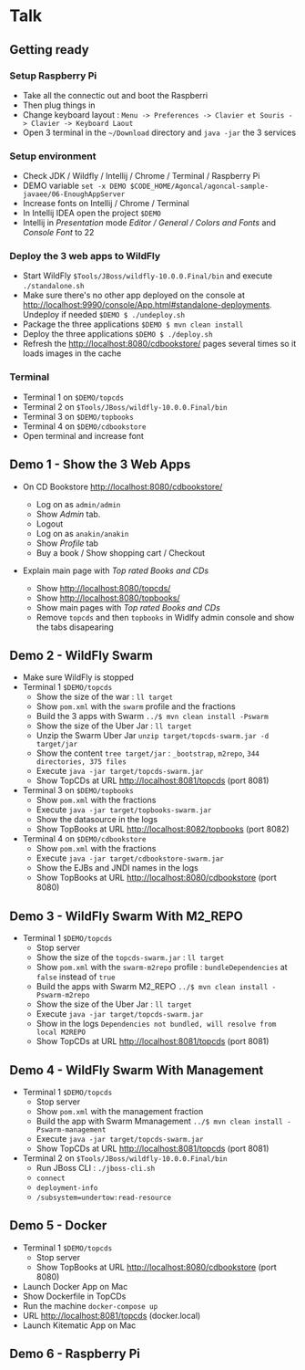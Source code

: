 # Talk

## Getting ready

### Setup Raspberry Pi 

- Take all the connectic out and boot the Raspberri
- Then plug things in
- Change keyboard layout : `Menu -> Preferences -> Clavier et Souris -> Clavier -> Keyboard Laout`
- Open 3 terminal in the `~/Download` directory and `java -jar` the 3 services

### Setup environment 

- Check JDK / Wildfly / Intellij / Chrome / Terminal / Raspberry Pi
- DEMO variable `set -x DEMO $CODE_HOME/Agoncal/agoncal-sample-javaee/06-EnoughAppServer`
- Increase fonts on Intellij / Chrome / Terminal
- In Intellij IDEA open the project `$DEMO`
- Intellij in _Presentation_ mode _Editor / General / Colors and Fonts_ and _Console Font_ to 22

### Deploy the 3 web apps to WildFly

- Start WildFly `$Tools/JBoss/wildfly-10.0.0.Final/bin` and execute `./standalone.sh`
- Make sure there's no other app deployed on the console at [http://localhost:9990/console/App.html#standalone-deployments](). Undeploy if needed `$DEMO $ ./undeploy.sh`
- Package the three applications `$DEMO $ mvn clean install` 
- Deploy the three applications `$DEMO $ ./deploy.sh`
- Refresh the [http://localhost:8080/cdbookstore/]() pages several times so it loads images in the cache

### Terminal

- Terminal 1 on `$DEMO/topcds`
- Terminal 2 on `$Tools/JBoss/wildfly-10.0.0.Final/bin`
- Terminal 3 on `$DEMO/topbooks`
- Terminal 4 on `$DEMO/cdbookstore`
- Open terminal and increase font

## Demo 1 - Show the 3 Web Apps

- On CD Bookstore [http://localhost:8080/cdbookstore/]() 
    - Log on as `admin/admin`
    - Show *Admin* tab.
    - Logout
    - Log on as `anakin/anakin`
    - Show *Profile* tab
    - Buy a book / Show shopping cart / Checkout

- Explain main page with *Top rated Books and CDs*
    - Show [http://localhost:8080/topcds/]()
    - Show [http://localhost:8080/topbooks/]()
    - Show main pages with *Top rated Books and CDs*
    - Remove `topcds` and then `topbooks` in Widlfy admin console and show the tabs disapearing

## Demo 2 - WildFly Swarm

- Make sure WildFly is stopped
- Terminal 1 `$DEMO/topcds`
    - Show the size of the war : `ll target`
    - Show `pom.xml` with the `swarm` profile and the fractions
    - Build the 3 apps with Swarm `../$ mvn clean install -Pswarm`
    - Show the size of the Uber Jar : `ll target`
    - Unzip the Swarm Uber Jar `unzip target/topcds-swarm.jar -d target/jar`
    - Show the content `tree target/jar` : `_bootstrap`, `m2repo`, `344 directories, 375 files`
    - Execute `java -jar target/topcds-swarm.jar`
    - Show TopCDs at URL [http://localhost:8081/topcds]() (port 8081)
- Terminal 3 on `$DEMO/topbooks`
    - Show `pom.xml` with the fractions
    - Execute `java -jar target/topbooks-swarm.jar`
    - Show the datasource in the logs
    - Show TopBooks at URL [http://localhost:8082/topbooks]() (port 8082)
- Terminal 4 on `$DEMO/cdbookstore`
    - Show `pom.xml` with the fractions
    - Execute `java -jar target/cdbookstore-swarm.jar`
    - Show the EJBs and JNDI names in the logs
    - Show TopBooks at URL [http://localhost:8080/cdbookstore]() (port 8080)
    
## Demo 3 - WildFly Swarm With M2_REPO

- Terminal 1 `$DEMO/topcds`
    - Stop server
    - Show the size of the `topcds-swarm.jar` : `ll target`
    - Show `pom.xml` with the `swarm-m2repo` profile : `bundleDependencies` at `false` instead of `true`
    - Build the apps with Swarm M2_REPO `../$ mvn clean install -Pswarm-m2repo`
    - Show the size of the Uber Jar : `ll target`
    - Execute `java -jar target/topcds-swarm.jar`
    - Show in the logs `Dependencies not bundled, will resolve from local M2REPO`
    - Show TopCDs at URL [http://localhost:8081/topcds]() (port 8081)

## Demo 4 - WildFly Swarm With Management

- Terminal 1 `$DEMO/topcds`
    - Stop server
    - Show `pom.xml` with the management fraction
    - Build the app with Swarm Mmanagement `../$ mvn clean install -Pswarm-management`
    - Execute `java -jar target/topcds-swarm.jar`
    - Show TopCDs at URL [http://localhost:8081/topcds]() (port 8081)
- Terminal 2 on `$Tools/JBoss/wildfly-10.0.0.Final/bin`
    - Run JBoss CLI : `./jboss-cli.sh`
    - `connect`
    - `deployment-info`
    - `/subsystem=undertow:read-resource`
    
## Demo 5 - Docker

- Terminal 1 `$DEMO/topcds`
    - Stop server
    - Show TopBooks at URL [http://localhost:8080/cdbookstore]() (port 8080)
- Launch Docker App on Mac
- Show Dockerfile in TopCDs
- Run the machine `docker-compose up`
- URL [http://localhost:8081/topcds]() (docker.local)
- Launch Kitematic App on Mac

## Demo 6 - Raspberry Pi

